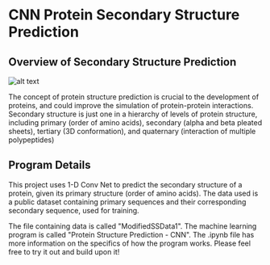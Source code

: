 # CNN Protein Secondary Structure Prediction

## Overview of Secondary Structure Prediction

![alt text](https://www.researchgate.net/profile/Yue_Xie5/publication/235895226/figure/fig1/AS:299889754951689@1448510697527/Protein-secondary-structure-prediction-and-hydrophilicity-of-TmFABP.png "Protein Secondary Structure Prediction")

The concept of protein structure prediction is crucial to the development of proteins, and could improve the simulation of protein-protein interactions. Secondary structure is just one in a hierarchy of levels of protein structure, including primary (order of amino acids), secondary (alpha and beta pleated sheets), tertiary (3D conformation), and quaternary (interaction of multiple polypeptides)

## Program Details

This project uses 1-D Conv Net to predict the secondary structure of a protein, given its primary structure (order of amino acids). The data used is a public dataset containing primary sequences and their corresponding secondary sequence, used for training.

The file containing data is called "ModifiedSSData1". The machine learning program is called "Protein Structure Prediction - CNN". The .ipynb file has more information on the specifics of how the program works. Please feel free to try it out and build upon it!
